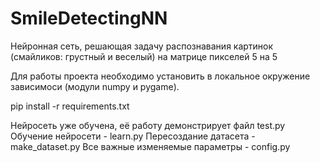 # SmileDetectingNN
Нейронная сеть, решающая задачу распознавания картинок (смайликов: грустный и веселый) на матрице пикселей 5 на 5

Для работы проекта необходимо установить в локальное окружение зависимоси (модули numpy и pygame).

pip install -r requirements.txt

Нейросеть уже обучена, её работу демонстрирует файл test.py 
Обучение нейросети - learn.py
Пересоздание датасета - make_dataset.py
Все важные изменяемые параметры - config.py



